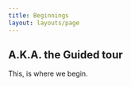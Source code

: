 ```yaml
---
title: Beginnings 
layout: layouts/page
---
```



## A.K.A. the Guided tour

This, is where we begin. 
